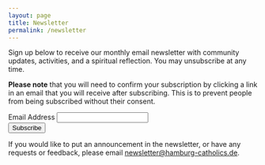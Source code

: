 ```yaml
---
layout: page
title: Newsletter
permalink: /newsletter
---
```


Sign up below to receive our monthly email newsletter with community updates, activities, and a spiritual reflection. You may unsubscribe at any time.

**Please note** that you will need to confirm your subscription by clicking a link in an email that you will receive after subscribing.
This is to prevent people from being subscribed without their consent.

<!-- Begin Mailchimp Signup Form -->
<link href="//cdn-images.mailchimp.com/embedcode/classic-10_7.css" rel="stylesheet" type="text/css">

<div id="mc_embed_signup">
  <form action="https://hamburg-catholics.us10.list-manage.com/subscribe/post?u=e4b138bd825705e7d787dfc11&amp;id=ce01726b16" method="post" id="mc-embedded-subscribe-form" name="mc-embedded-subscribe-form" class="validate" target="_blank" novalidate>
    <div id="mc_embed_signup_scroll">
      <div class="mc-field-group">
        <label for="mce-EMAIL">Email Address</label>
  	    <input type="email" value="" name="EMAIL" class="required email" id="mce-EMAIL">
      </div>
  	  <div id="mce-responses" class="clear">
    		<div class="response" id="mce-error-response" style="display:none"></div>
    		<div class="response" id="mce-success-response" style="display:none"></div>
      </div>    <!-- real people should not fill this in and expect good things - do not remove this or risk form bot signups-->
      <div style="position: absolute; left: -5000px;" aria-hidden="true">
        <input type="text" name="b_e4b138bd825705e7d787dfc11_ce01726b16" tabindex="-1" value="">
      </div>
      <div class="clear">
        <input type="submit" value="Subscribe" name="subscribe" id="mc-embedded-subscribe" class="button">
      </div>
    </div>
  </form>
</div>
<script type='text/javascript' src='//s3.amazonaws.com/downloads.mailchimp.com/js/mc-validate.js'></script>
<script type='text/javascript'>(function($) {window.fnames = new Array(); window.ftypes = new Array();fnames[0]='EMAIL';ftypes[0]='email';}(jQuery));var $mcj = jQuery.noConflict(true);</script>
<!-- End Mailchimp Signup Form -->

If you would like to put an announcement in the newsletter, or have any requests or feedback, please email [newsletter@hamburg-catholics.de](mailto:newsletter@hamburg-catholics.de).
